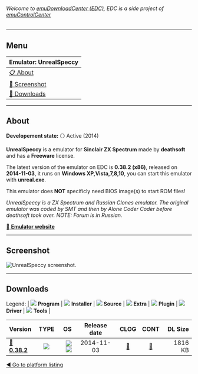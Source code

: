 ###### Welcome to [emuDownloadCenter (EDC)](https://github.com/PhoenixInteractiveNL/emuDownloadCenter/wiki/), EDC is a side project of [emuControlCenter](https://github.com/PhoenixInteractiveNL/emuControlCenter/wiki/)
***
## Menu
| **Emulator: UnrealSpeccy** |
|:---------|
| [:clipboard: About](#about) |
| [:sunrise: Screenshot](#screenshot) |
| [:floppy_disk: Downloads](#downloads) |
***
## About
**Developement state:** :white_circle: Active (2014)

**UnrealSpeccy** is a emulator for **Sinclair ZX Spectrum** made by **deathsoft** and has a **Freeware** license.

The latest version of the emulator on EDC is **0.38.2 (x86)**, released on **2014-11-03**, it runs on **Windows XP,Vista,7,8,10**, you can start this emulator with **unreal.exe**.

This emulator does **NOT** specificly need BIOS image(s) to start ROM files!

_UnrealSpeccy is a ZX Spectrum and Russian Clones emulator. The original emulator was coded by SMT and then by Alone Coder Coder before deathsoft took over. NOTE: Forum is in Russian._

[:link: **Emulator website**](hhttp://dlcorp.nedopc.com/viewforum.php?f=27)
***
## Screenshot
![](https://raw.githubusercontent.com/PhoenixInteractiveNL/emuDownloadCenter/master/hooks/unrealspeccy/emulator_screen_01.jpg "UnrealSpeccy screenshot.")
***
## Downloads
Legend:
| ![](https://raw.githubusercontent.com/wiki/PhoenixInteractiveNL/emuDownloadCenter/images_misc/icon_program_24.png) **Program** | 
![](https://raw.githubusercontent.com/wiki/PhoenixInteractiveNL/emuDownloadCenter/images_misc/icon_installer_24.png) **Installer** | 
![](https://raw.githubusercontent.com/wiki/PhoenixInteractiveNL/emuDownloadCenter/images_misc/icon_source_code_24.png) **Source** | 
![](https://raw.githubusercontent.com/wiki/PhoenixInteractiveNL/emuDownloadCenter/images_misc/icon_extra_24.png) **Extra** | 
![](https://raw.githubusercontent.com/wiki/PhoenixInteractiveNL/emuDownloadCenter/images_misc/icon_plugin_24.png) **Plugin** | 
![](https://raw.githubusercontent.com/wiki/PhoenixInteractiveNL/emuDownloadCenter/images_misc/icon_driver_24.png) **Driver** | 
![](https://raw.githubusercontent.com/wiki/PhoenixInteractiveNL/emuDownloadCenter/images_misc/icon_tool_24.png) **Tools** | 
 
| Version | TYPE | OS | Release date | CLOG | CONT | DL Size |
|:--------|:----:|---:|:------------:|:----:|:----:|--------:|
| [:floppy_disk: **0.38.2**](https://github.com/PhoenixInteractiveNL/edc-repo0006/raw/master/unrealspeccy/0.38.2.7z) | ![](https://raw.githubusercontent.com/wiki/PhoenixInteractiveNL/emuDownloadCenter/images_misc/icon_program_24.png) | ![](https://raw.githubusercontent.com/wiki/PhoenixInteractiveNL/emuDownloadCenter/images_misc/logo_windows_24.png)![](https://raw.githubusercontent.com/wiki/PhoenixInteractiveNL/emuDownloadCenter/images_misc/icon_32-bit_24.png) | 2014-11-03 | [:page_facing_up:](https://github.com/PhoenixInteractiveNL/edc-repo0006/blob/master/unrealspeccy/0.38.2_changelog.txt) | [:mag_right:](https://github.com/PhoenixInteractiveNL/edc-repo0006/blob/master/unrealspeccy/0.38.2_contents.txt) | 1816 KB |

[:arrow_backward: Go to platform listing](https://github.com/PhoenixInteractiveNL/emuDownloadCenter/wiki/EDC-Platform-List)
